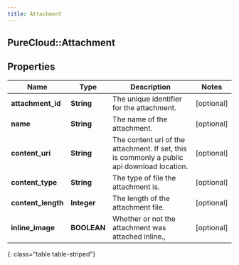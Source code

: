 ```yaml
---
title: Attachment
---
```

## PureCloud::Attachment

## Properties

|Name | Type | Description | Notes|
|------------ | ------------- | ------------- | -------------|
| **attachment_id** | **String** | The unique identifier for the attachment. | [optional] |
| **name** | **String** | The name of the attachment. | [optional] |
| **content_uri** | **String** | The content uri of the attachment. If set, this is commonly a public api download location. | [optional] |
| **content_type** | **String** | The type of file the attachment is. | [optional] |
| **content_length** | **Integer** | The length of the attachment file. | [optional] |
| **inline_image** | **BOOLEAN** | Whether or not the attachment was attached inline., | [optional] |
{: class="table table-striped"}


